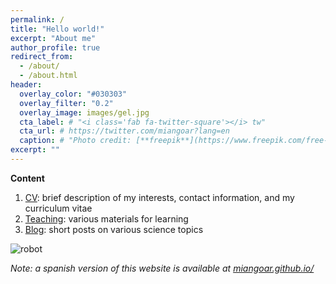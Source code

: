 ```yaml
---
permalink: /
title: "Hello world!"
excerpt: "About me"
author_profile: true
redirect_from: 
  - /about/
  - /about.html
header:
  overlay_color: "#030303"
  overlay_filter: "0.2"
  overlay_image: images/gel.jpg
  cta_label: # "<i class='fab fa-twitter-square'></i> tw"
  cta_url: # https://twitter.com/miangoar?lang=en
  caption: # "Photo credit: [**freepik**](https://www.freepik.com/free-vector/vector-abstract-color-waves-design-element_1306739.htm)"
excerpt: ""
---
```


**Content**

1. [CV](https://miangoaren.github.io/talks/): brief description of my interests, contact information, and my curriculum vitae
2. [Teaching](https://miangoaren.github.io/teaching/): various materials for learning
3. [Blog](https://miangoaren.github.io/year-archive/): short posts on various science topics

![robot](/images/robot_ml.png)

*Note: a spanish version of this website is available at [miangoar.github.io/](https://miangoar.github.io/)*

